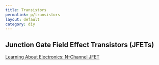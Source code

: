 ```yaml
---
title: Transistors
permalink: p/transistors
layout: default
category: diy
---
```


Junction Gate Field Effect Transistors (JFETs)
----------------------------------------------

[Learning About Electronics: N-Channel JFET](http://www.learningaboutelectronics.com/Articles/N-channel-JFET)
